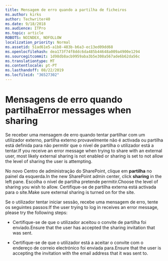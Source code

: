 ```yaml
---
title: Mensagem de erro quando a partilha de ficheiros
ms.author: kirks
author: Techwriter40
ms.date: 9/18/2018
ms.audience: ITPro
ms.topic: article
ROBOTS: NOINDEX, NOFOLLOW
localization_priority: Normal
ms.assetid: 51ad61e5-a1b8-483b-b6a3-ec13ed09dd68
ms.openlocfilehash: dea173f74f8ddc6da485b44648a009a4900e1294
ms.sourcegitcommit: 1d98db8acb9959aba3b5e308a567ade6b62da56c
ms.translationtype: MT
ms.contentlocale: pt-PT
ms.lasthandoff: 08/22/2019
ms.locfileid: "36527302"
---
```

# <a name="error-messages-when-sharing"></a><span data-ttu-id="96789-102">Mensagens de erro quando partilha</span><span class="sxs-lookup"><span data-stu-id="96789-102">Error messages when sharing</span></span>

<span data-ttu-id="96789-103">Se receber uma mensagem de erro quando tentar partilhar com um utilizador externo, partilha externo provavelmente não é activada ou partilha está definida para não permitir que o nível de partilha o utilizador está a tentar.</span><span class="sxs-lookup"><span data-stu-id="96789-103">If you receive an error message when trying to share with an external user, most likely external sharing is not enabled or sharing is set to not allow the level of sharing the user is attempting.</span></span>
  
<span data-ttu-id="96789-104">No novo Centro de administração do SharePoint, clique em **partilha** no painel da esquerda.</span><span class="sxs-lookup"><span data-stu-id="96789-104">In the  new SharePoint admin center, click **sharing** in the left pane.</span></span> <span data-ttu-id="96789-105">Escolha o nível de partilha pretende permitir.</span><span class="sxs-lookup"><span data-stu-id="96789-105">Choose the level of sharing you wish to allow.</span></span> <span data-ttu-id="96789-106">Certifique-se de partilha externa está activada para o site.</span><span class="sxs-lookup"><span data-stu-id="96789-106">Make sure external sharing is turned on for the site.</span></span> 
  
<span data-ttu-id="96789-107">Se o utilizador tentar iniciar sessão, recebe uma mensagem de erro, tente os seguintes passos:</span><span class="sxs-lookup"><span data-stu-id="96789-107">If the user trying to log in receives an error message, please try the following steps:</span></span>
  
- <span data-ttu-id="96789-108">Certifique-se de que o utilizador aceitou o convite de partilha foi enviado.</span><span class="sxs-lookup"><span data-stu-id="96789-108">Ensure that the user has accepted the sharing invitation that was sent.</span></span>
    
- <span data-ttu-id="96789-109">Certifique-se de que o utilizador está a aceitar o convite com o endereço de correio electrónico foi enviada para.</span><span class="sxs-lookup"><span data-stu-id="96789-109">Ensure that the user is accepting the invitation with the email address that it was sent to.</span></span>
    

